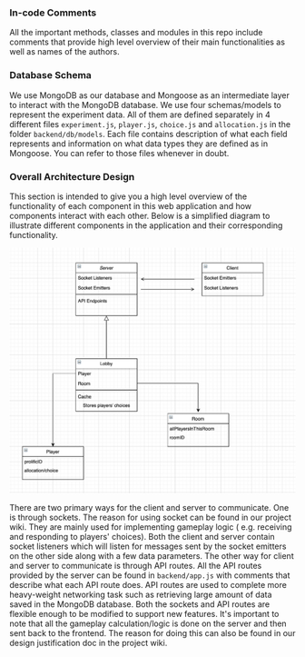 ### In-code Comments

All the important methods, classes and modules in this repo include comments 
that provide high level overview of their main functionalities as well as names of the authors.


### Database Schema

We use MongoDB as our database and Mongoose as an intermediate layer to interact with the MongoDB database. 
We use four schemas/models to represent the experiment data. All of them are defined separately in 4 different files
`experiment.js`, `player.js`, `choice.js` and `allocation.js` in the folder `backend/db/models`. Each file
contains description of what each field represents and information on what data types they are defined as in Mongoose. 
You can refer to those files whenever in doubt.

### Overall Architecture Design
This section is intended to give you a high level overview of the functionality of each
component in this web application and how components interact with each other.
Below is a simplified diagram to illustrate different components in the application and 
their corresponding functionality.

![diagram](../resources/diagram.png)

There are two primary ways for the client and server to communicate. One is through sockets.
The reason for using socket can be found in our project wiki. They are mainly used for implementing gameplay logic (
e.g. receiving and responding to players' choices). Both the client and server contain socket listeners which will listen for messages 
sent by the socket emitters on the other side along with a few data parameters. 
The other way for client and server to communicate is through API routes. All the API routes provided by
the server can be found in `backend/app.js` with comments that describe what each API route does. API routes are used to complete 
more heavy-weight networking task such as retrieving large amount of data saved in the MongoDB database. Both the sockets and API routes 
are flexible enough to be modified to support new features. It's important to note that all the gameplay calculation/logic is done 
on the server and then sent back to the frontend. The reason for doing this can also be found in our design justification doc in the project wiki. 
